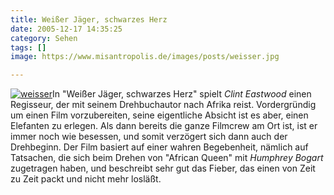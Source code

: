 ```yaml
---
title: Weißer Jäger, schwarzes Herz
date: 2005-12-17 14:35:25
category: Sehen
tags: []
image: https://www.misantropolis.de/images/posts/weisser.jpg

---
```


[![](http://www.misantropolis.de/wp-content/uploads/2008/04/weisser.jpg "weisser")](http://www.misantropolis.de/wp-content/uploads/2008/04/weisser.jpg)In "Weißer Jäger, schwarzes Herz" spielt *Clint Eastwood* einen Regisseur, der mit seinem Drehbuchautor nach Afrika reist. Vordergründig um einen Film vorzubereiten, seine eigentliche Absicht ist es aber, einen Elefanten zu erlegen. Als dann bereits die ganze Filmcrew am Ort ist, ist er immer noch wie besessen, und somit verzögert sich dann auch der Drehbeginn.
Der Film basiert auf einer wahren Begebenheit, nämlich auf Tatsachen, die sich beim Drehen von "African Queen" mit *Humphrey Bogart* zugetragen haben, und beschreibt sehr gut das Fieber, das einen von Zeit zu Zeit packt und nicht mehr losläßt.
